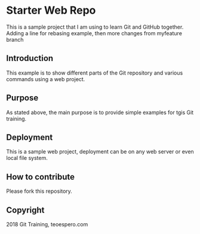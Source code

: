 # Starter Web Repo

This is a sample project that I am using to learn Git and GitHub together. Adding a line for rebasing example, then more changes from myfeature branch

## Introduction

This example is to show different parts of the Git repository and various commands using a web project.
## Purpose

As stated above, the main purpose is to provide simple examples for tgis Git training.
## Deployment

This is a sample web project, deployment can be on any web server or even local file system.
## How to contribute

Please fork this repository.

## Copyright

2018 Git Training, teoespero.com